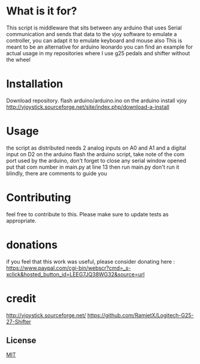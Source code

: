 # What is it for?

This script is middleware that sits between any arduino that uses Serial communication and sends that data to the vjoy software to emulate a controller, you can adapt it to emulate keyboard and mouse also
This is meant to be an alternative for arduino leonardo
you can find an example for actual usage in my repositories where I use g25 pedals and shifter without the wheel
# Installation

Download repository.
flash arduino/arduino.ino on the arduino
install vjoy http://vjoystick.sourceforge.net/site/index.php/download-a-install

# Usage
the script as distributed needs 2 analog inputs on A0 and A1 and a digital input on D2 on the arduino
flash the arduino script, take note of the com port used by the arduino, don't forget to close any serial window opened
put that com number in main.py at line 13
then run main.py
don't run it blindly, there are comments to guide you

# Contributing
feel free to contribute to this.
Please make sure to update tests as appropriate.

# donations
if you feel that this work was useful, please consider donating here : https://www.paypal.com/cgi-bin/webscr?cmd=_s-xclick&hosted_button_id=LEEG7JQ38WG32&source=url

# credit
http://vjoystick.sourceforge.net/
https://github.com/RamjetX/Logitech-G25-27-Shifter

## License
[MIT](https://choosealicense.com/licenses/mit/)
